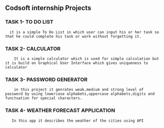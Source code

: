 ## Codsoft internship Projects 
### TASK 1- TO DO LIST 
      it is a simple To Do List in which user can input his or her task so that he could complete his task or work without forgetting it. 

### TASK 2- CALCULATOR
        It is a simple calculator which is used for simple calculation but it is build on Graphical User Interface which gives uniqueness to calculator  
### TASK 3- PASSWORD GENERATOR
        in this project it genrates weak,medium and strong level of password by using lowercase alphabets,uppercase alphabets,digits and functuation for special characters.
### TASK 4- WEATHER FORECAST APPLICATION
       In this app it describes the weather of the cities using API       
